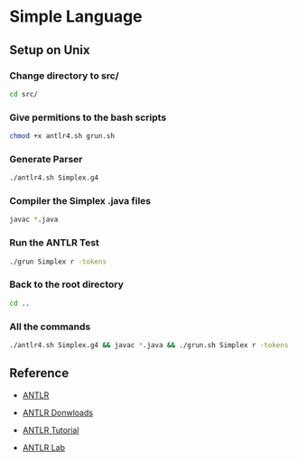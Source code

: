 # Simple Language

## Setup on Unix

### Change directory to src/

```bash
cd src/
```

### Give permitions to the bash scripts

```bash
chmod +x antlr4.sh grun.sh
```

### Generate Parser

```bash
./antlr4.sh Simplex.g4
```

### Compiler the Simplex .java files

```bash
javac *.java
```

### Run the ANTLR Test

```bash
./grun Simplex r -tokens
```

### Back to the root directory

```bash
cd ..
```

### All the commands

```bash
./antlr4.sh Simplex.g4 && javac *.java && ./grun.sh Simplex r -tokens
```

## Reference

- [ANTLR](https://www.antlr.org/index.html)

- [ANTLR Donwloads](https://www.antlr.org/download.html)

- [ANTLR Tutorial](https://github.com/antlr/antlr4/blob/master/doc/index.md)

- [ANTLR Lab](http://lab.antlr.org/)